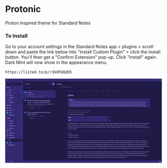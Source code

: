 # Protonic
Proton inspired theme for Standard Notes

### To Install
Go to your account settings in the Standard Notes app > plugins > scroll down and paste the link below into "Install Custom Plugin" > click the install button. You'll then get a "Confirm Extension" pop-up. Click "Install" again. Dark Mint will now show in the appearance menu.
```
https://listed.to/p/r3k0FQQdD5
```

![preview](https://github.com/PASSK3YS/protonic/blob/main/dde4646d-eb8a-4a1a-ae4f-229c4b05963d.jpeg?raw=true)
